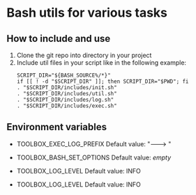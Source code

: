 # Bash utils for various tasks

## How to include and use

1. Clone the git repo into directory in your project
2. Include util files in your script like in the following example:
    ```
    SCRIPT_DIR="${BASH_SOURCE%/*}"
    if [[ ! -d "$SCRIPT_DIR" ]]; then SCRIPT_DIR="$PWD"; fi
    . "$SCRIPT_DIR/includes/init.sh"
    . "$SCRIPT_DIR/includes/util.sh"
    . "$SCRIPT_DIR/includes/log.sh"
    . "$SCRIPT_DIR/includes/exec.sh"
    ```

## Environment variables

- TOOLBOX_EXEC_LOG_PREFIX
  Default value: "---> "

- TOOLBOX_BASH_SET_OPTIONS
  Default value: *empty*

- TOOLBOX_LOG_LEVEL
  Default value: INFO

- TOOLBOX_LOG_LEVEL
  Default value: INFO
